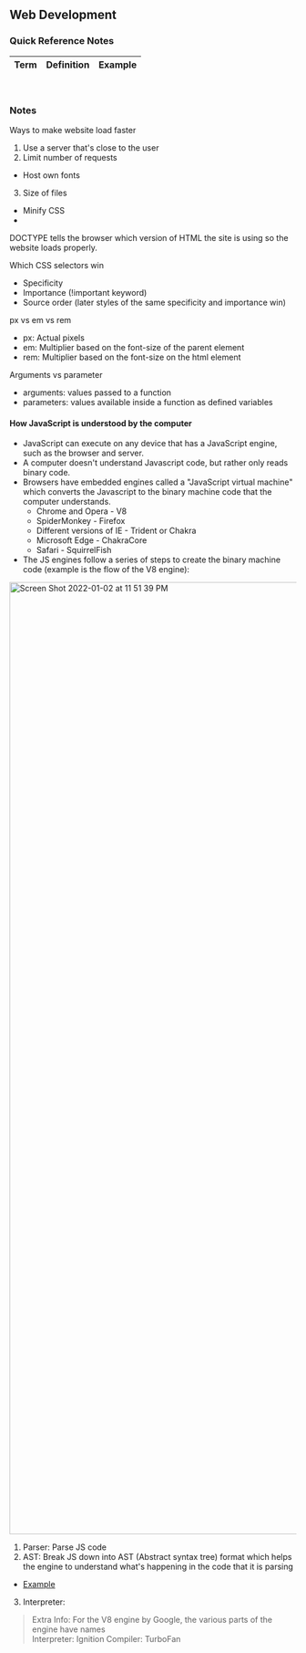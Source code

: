 ## Web Development

### Quick Reference Notes

| Term | Definition | Example |
| --- | --- | --- |


<br>

### Notes

Ways to make website load faster
1. Use a server that's close to the user
2. Limit number of requests
  - Host own fonts
3. Size of files
  - Minify CSS
  - 

DOCTYPE tells the browser which version of HTML the site is using so the website loads properly.

Which CSS selectors win
- Specificity
- Importance (!important keyword)
- Source order (later styles of the same specificity and importance win)

px vs em vs rem
- px: Actual pixels
- em: Multiplier based on the font-size of the parent element
- rem: Multiplier based on the font-size on the html element

Arguments vs parameter
- arguments: values passed to a function
- parameters: values available inside a function as defined variables

#### How JavaScript is understood by the computer
  - JavaScript can execute on any device that has a JavaScript engine, such as the browser and server.
  - A computer doesn't understand Javascript code, but rather only reads binary code.
  - Browsers have embedded engines called a "JavaScript virtual machine" which converts the Javascript to the binary machine code that the computer understands.
    - Chrome and Opera - V8
    - SpiderMonkey - Firefox
    - Different versions of IE - Trident or Chakra
    - Microsoft Edge - ChakraCore
    - Safari - SquirrelFish
  - The JS engines follow a series of steps to create the binary machine code (example is the flow of the V8 engine):
<img width="1669" alt="Screen Shot 2022-01-02 at 11 51 39 PM" src="https://user-images.githubusercontent.com/947856/149642553-b0a99716-e1e3-4254-8e9f-710e501c7f45.png">

  1. Parser: Parse JS code
  2. AST: Break JS down into AST (Abstract syntax tree) format which helps the engine to understand what's happening in the code that it is parsing
   * [Example](https://astexplorer.net/#/gist/a2d2216ee7a73ee72acebcd41a924bea/4ae1cf56120fd059d0bdffda31fff286f242fabf)
  3. Interpreter: 

  > Extra Info: For the V8 engine by Google, the various parts of the engine have names<br />
  > Interpreter: Ignition
  > Compiler: TurboFan


 
 
 


